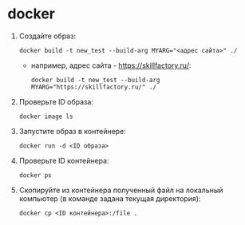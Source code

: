 # docker

1. Создайте образ:

    ```docker build -t new_test --build-arg MYARG="<адрес сайта>" ./```

    - например,  адрес сайта - https://skillfactory.ru/:

       ```docker build -t new_test --build-arg MYARG="https://skillfactory.ru/" ./```

2. Проверьте ID образа:

    ```docker image ls```

3. Запустите образ в контейнере:

    ```docker run -d <ID образа>```

4. Проверьте ID контейнера:

    ```docker ps```

5. Скопируйте из контейнера полученный файл на локальный компьютер (в команде задана текущая директория):

    ```docker cp <ID контейнера>:/file .```
